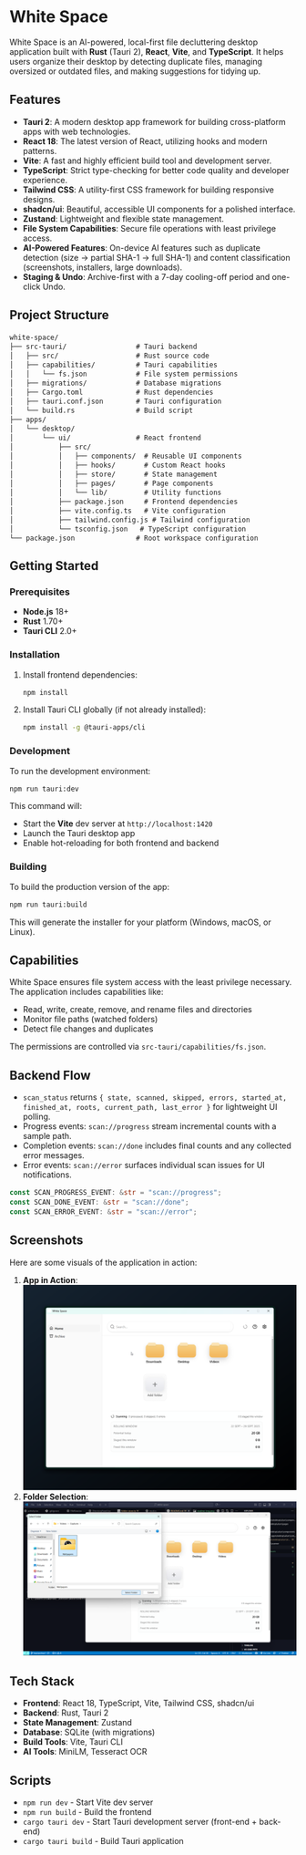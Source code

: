 # White Space

White Space is an AI-powered, local-first file decluttering desktop application built with **Rust** (Tauri 2), **React**, **Vite**, and **TypeScript**. It helps users organize their desktop by detecting duplicate files, managing oversized or outdated files, and making suggestions for tidying up.

## Features

- **Tauri 2**: A modern desktop app framework for building cross-platform apps with web technologies.
- **React 18**: The latest version of React, utilizing hooks and modern patterns.
- **Vite**: A fast and highly efficient build tool and development server.
- **TypeScript**: Strict type-checking for better code quality and developer experience.
- **Tailwind CSS**: A utility-first CSS framework for building responsive designs.
- **shadcn/ui**: Beautiful, accessible UI components for a polished interface.
- **Zustand**: Lightweight and flexible state management.
- **File System Capabilities**: Secure file operations with least privilege access.
- **AI-Powered Features**: On-device AI features such as duplicate detection (size → partial SHA-1 → full SHA-1) and content classification (screenshots, installers, large downloads).
- **Staging & Undo**: Archive-first with a 7-day cooling-off period and one-click Undo.

## Project Structure

```plaintext
white-space/
├── src-tauri/                 # Tauri backend
│   ├── src/                   # Rust source code
│   ├── capabilities/          # Tauri capabilities
│   │   └── fs.json            # File system permissions
│   ├── migrations/            # Database migrations
│   ├── Cargo.toml             # Rust dependencies
│   ├── tauri.conf.json        # Tauri configuration
│   └── build.rs               # Build script
├── apps/
│   └── desktop/
│       └── ui/                # React frontend
│           ├── src/
│           │   ├── components/  # Reusable UI components
│           │   ├── hooks/       # Custom React hooks
│           │   ├── store/       # State management
│           │   ├── pages/       # Page components
│           │   └── lib/         # Utility functions
│           ├── package.json     # Frontend dependencies
│           ├── vite.config.ts   # Vite configuration
│           ├── tailwind.config.js # Tailwind configuration
│           └── tsconfig.json   # TypeScript configuration
└── package.json               # Root workspace configuration
```

## Getting Started

### Prerequisites

- **Node.js** 18+
- **Rust** 1.70+
- **Tauri CLI** 2.0+

### Installation

1. Install frontend dependencies:

   ```bash
   npm install
   ```

2. Install Tauri CLI globally (if not already installed):

   ```bash
   npm install -g @tauri-apps/cli
   ```

### Development

To run the development environment:

```bash
npm run tauri:dev
```

This command will:

- Start the **Vite** dev server at `http://localhost:1420`
- Launch the Tauri desktop app
- Enable hot-reloading for both frontend and backend

### Building

To build the production version of the app:

```bash
npm run tauri:build
```

This will generate the installer for your platform (Windows, macOS, or Linux).

## Capabilities

White Space ensures file system access with the least privilege necessary. The application includes capabilities like:

- Read, write, create, remove, and rename files and directories
- Monitor file paths (watched folders)
- Detect file changes and duplicates

The permissions are controlled via `src-tauri/capabilities/fs.json`.

## Backend Flow

- `scan_status` returns `{ state, scanned, skipped, errors, started_at, finished_at, roots, current_path, last_error }` for lightweight UI polling.
- Progress events: `scan://progress` stream incremental counts with a sample path.
- Completion events: `scan://done` includes final counts and any collected error messages.
- Error events: `scan://error` surfaces individual scan issues for UI notifications.

```rust
const SCAN_PROGRESS_EVENT: &str = "scan://progress";
const SCAN_DONE_EVENT: &str = "scan://done";
const SCAN_ERROR_EVENT: &str = "scan://error";
```

## Screenshots

Here are some visuals of the application in action:

1. **App in Action**: ![App in Action](https://github.com/calebandcode/white-space/blob/main/assets/readme-img.png)
2. **Folder Selection**: ![Folder Selection](https://github.com/calebandcode/white-space/blob/main/assets/folder-selection.png)

## Tech Stack

- **Frontend**: React 18, TypeScript, Vite, Tailwind CSS, shadcn/ui
- **Backend**: Rust, Tauri 2
- **State Management**: Zustand
- **Database**: SQLite (with migrations)
- **Build Tools**: Vite, Tauri CLI
- **AI Tools**: MiniLM, Tesseract OCR

## Scripts

- `npm run dev` - Start Vite dev server
- `npm run build` - Build the frontend
- `cargo tauri dev` - Start Tauri development server (front-end + back-end)
- `cargo tauri build` - Build Tauri application
